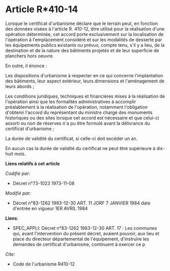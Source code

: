 # Article R*410-14

Lorsque le certificat d'urbanisme déclare que le terrain peut, en fonction des données visées à l'article R. 410-12, être
utilisé pour la réalisation d'une opération déterminée, cet accord porte exclusivement sur la localisation de l'opération à
l'emplacement considéré et sur les modalités de desserte par les équipements publics existants ou prévus, compte tenu, s'il y
a lieu, de la destination et de la nature des bâtiments projetés et de leur superficie de planchers hors oeuvre. 

En outre, il énonce : 

Les dispositions d'urbanisme à respecter en ce qui concerne l'implantation des bâtiments, leur aspect extérieur, leurs
dimensions et l'aménagement de leurs abords ; 

Les conditions juridiques, techniques et financières mises à la réalisation de l'opération ainsi que les formalités
administratives à accomplir préalablement à la réalisation de l'opération, notamment l'obligation d'obtenir l'accord du
représentant du ministre chargé des monuments historiques ou des sites lorsque cet accord est nécessaire et que celui-ci
assorti ou non de réserves n'a pu être formulé avant la délivrance du certificat d'urbanisme ; 

La durée de validité du certificat, si celle-ci doit excéder un an. 

En aucun cas la durée de validité du certificat ne peut être supérieure à dix-huit mois.

**Liens relatifs à cet article**

_Codifié par_:

  - Décret n°73-1023 1973-11-08

_Modifié par_:

  - Décret n°83-1262 1983-12-30 ART. 11 JORF 7 JANVIER 1984 date d'entrée en vigueur 1ER AVRIL 1984

**Liens**:

  - SPEC_APPLI: Décret n°83-1262 1983-12-30 ART. 17 : Les communes qui, avant l'intervention du présent décret, avaient pouvoir, aux lieu et place du directeur départemental de l'équipement, d'instruire les demandes de certificat d'urbanisme, continuent à exercer ce p

_Cite_:

  - Code de l'urbanisme R410-12
